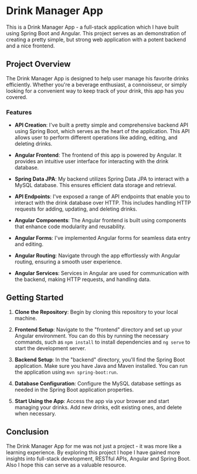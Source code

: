 # Drink Manager App

This is a Drink Manager App - a full-stack application which I have built using Spring Boot and Angular. This project serves as an demonstration of creating a pretty simple, but strong web application with a potent backend and a nice frontend.

## Project Overview

The Drink Manager App is designed to help user manage his favorite drinks efficiently. Whether you're a beverage enthusiast, a connoisseur, or simply looking for a convenient way to keep track of your drink, this app has you covered.

### Features

- **API Creation**: I've built a pretty simple and comprehensive backend API using Spring Boot, which serves as the heart of the application. This API allows user to perform different operations like adding, editing, and deleting drinks.

- **Angular Frontend**: The frontend of this app is powered by Angular. It provides an intuitive user interface for interacting with the drink database.

- **Spring Data JPA**: My backend utilizes Spring Data JPA to interact with a MySQL database. This ensures efficient data storage and retrieval.

- **API Endpoints**: I've exposed a range of API endpoints that enable you to interact with the drink database over HTTP. This includes handling HTTP requests for adding, updating, and deleting drinks.

- **Angular Components**: The Angular frontend is built using components that enhance code modularity and reusability.

- **Angular Forms**: I've implemented Angular forms for seamless data entry and editing.

- **Angular Routing**: Navigate through the app effortlessly with Angular routing, ensuring a smooth user experience.

- **Angular Services**: Services in Angular are used for communication with the backend, making HTTP requests, and handling data.

## Getting Started

1. **Clone the Repository**: Begin by cloning this repository to your local machine.

2. **Frontend Setup**: Navigate to the "frontend" directory and set up your Angular environment. You can do this by running the necessary commands, such as `npm install` to install dependencies and `ng serve` to start the development server.

3. **Backend Setup**: In the "backend" directory, you'll find the Spring Boot application. Make sure you have Java and Maven installed. You can run the application using `mvn spring-boot:run`.

4. **Database Configuration**: Configure the MySQL database settings as needed in the Spring Boot application properties.

5. **Start Using the App**: Access the app via your browser and start managing your drinks. Add new drinks, edit existing ones, and delete when necessary.

## Conclusion

The Drink Manager App for me was not just a project - it was more like a learning experience. By exploring this project I hope I have gained more insights into full-stack development, RESTful APIs, Angular and Spring Boot. Also I hope this can serve as a valuable resource.
